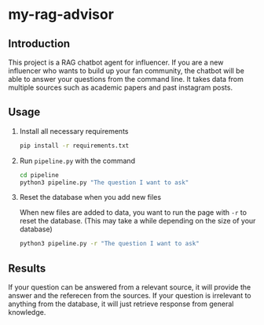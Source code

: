 # my-rag-advisor

## Introduction

This project is a RAG chatbot agent for influencer. If you are a new influencer who wants to build up your fan community, the chatbot will be able to answer your questions from the command line. It takes data from multiple sources such as academic papers and past instagram posts.

## Usage

1. Install all necessary requirements

    ```sh
    pip install -r requirements.txt
    ```

2. Run ```pipeline.py``` with the command 

    ```sh
    cd pipeline
    python3 pipeline.py "The question I want to ask"
    ```

3. Reset the database when you add new files

    When new files are added to data, you want to run the page with ```-r``` to reset the database. (This may take a while depending on the size of your database)
    ```sh
    python3 pipeline.py -r "The question I want to ask"
    ```


## Results

If your question can be answered from a relevant source, it will provide the answer and the referecen from the sources. If your question is irrelevant to anything from the database, it will just retrieve response from general knowledge.

